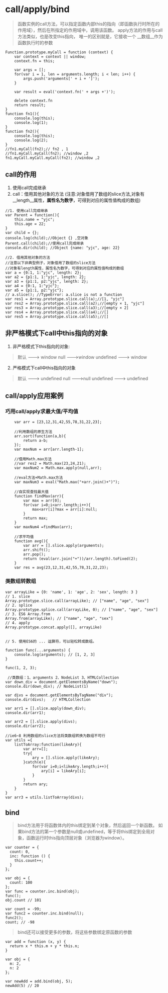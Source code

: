 # call/apply/bind
> 函数实例的call方法，可以指定函数内部this的指向（即函数执行时所在的作用域），然后在所指定的作用域中，调用该函数。
> apply方法的作用与call方法类似，也是改变this指向， 唯一的区别就是，它接收一个 __数组__作为函数执行时的参数

```
Function.prototype.myCall = function (context) {
    var context = context || window;
    context.fn = this;

    var args = [];
    for(var i = 1, len = arguments.length; i < len; i++) {
        args.push('arguments[' + i + ']');
    }

    var result = eval('context.fn(' + args +')');

    delete context.fn
    return result;
}
function fn1(){
    console.log(this);
    console.log(1);
}
function fn2(){
    console.log(this);
    console.log(2);
}
//fn1.myCall(fn2);// fn2 , 1
//fn1.myCall.myCall(fn2); //window ,2
fn1.myCall.myCall.myCall(fn2); //window ,2
```

##  call的作用
1. 使用call完成继承
2. call：借用其他对象的方法
    (注意:对象借用了数组的slice方法,对象有 __length__属性，__属性名为数字__，可得到对应的属性值构成的数组)
    
```
//1. 使用call完成继承
var Parent = function(){
    this.name = "yjc";
    this.age = 22;
}
var child = {};
console.log(child);//Object {} ,空对象
Parent.call(child);//使用call完成继承
console.dir(child); //Object {name: "yjc", age: 22}

//2. 借用其他对象的方法
//注意以下非典型例子，对象借用了数组的slice方法
//对象有length属性，属性名为数字，可得到对应的属性值构成的数组
var a = {0:1, 1:"yjc", length: 2};
var a2 = {p1:1, 1:"yjc", length: 2};
var a3 = {p1:1, p2:"yjc", length: 2};
var a4 = {0:1, 1:"yjc"};
var a5 = {p1:1, p2:"yjc"};
// a.slice(); //TypeError: a.slice is not a function
var res1 = Array.prototype.slice.call(a);//[1, "yjc"]
var res2 = Array.prototype.slice.call(a2);//[empty × 1, "yjc"]
var res3 = Array.prototype.slice.call(a3);//[empty × 2]
var res4 = Array.prototype.slice.call(a4);//[]
var res5 = Array.prototype.slice.call(a5);//[]

```  
 
## 非严格模式下call中this指向的对象

1. 非严格模式下this指向的对象:
> 默认 ---> window
> null --->window
> undefined ---> window
 
2. 严格模式下call中this指向的对象
> 默认 ---> undefined
> null --->null
> undefined ---> undefined

## call/apply应用案例

### 巧用call/apply求最大值/平均值

```
    var arr = [23,12,31,42,55,78,31,22,23];

    //利用数组的原生方法
    arr.sort(function(a,b){
        return a-b;
    });
    var maxNum = arr[arr.length-1];

    //借用Math.max方法
    //var res2 = Math.max(23,24,21);
    var maxNum2 = Math.max.apply(null,arr);

    //eval方法+Math.max方法
    var maxNum3 = eval("Math.max("+arr.join()+")");

    //自实现查找最大值
    function findMax(arr){
        var max = arr[0];
        for(var i=0;i<arr.length;i++){
            max<arr[i]?max = arr[i]:null;
        }
        return max;
    }
    var maxNum4 =findMax(arr);

    //求平均值
    function avg(){
        var arr = [].slice.apply(arguments);
        arr.shift();
        arr.pop();
        return (eval(arr.join("+"))/arr.length).toFixed(2);
    }
    var res = avg(23,12,31,42,55,78,31,22,23);
```

### 类数组转数组

```
var arrayLike = {0: 'name', 1: 'age', 2: 'sex', length: 3 }
// 1. slice
Array.prototype.slice.call(arrayLike); // ["name", "age", "sex"] 
// 2. splice
Array.prototype.splice.call(arrayLike, 0); // ["name", "age", "sex"] 
// 3. ES6 Array.from
Array.from(arrayLike); // ["name", "age", "sex"] 
// 4. apply
Array.prototype.concat.apply([], arrayLike)


// 5. 使用ES6的 ... 运算符，可以轻松转成数组。

function func(...arguments) {
    console.log(arguments); // [1, 2, 3]
}

func(1, 2, 3);

```



```
 //类数组：1、arguments 2、NodeList 3、HTMLCollection
var down_div = document.getElementsByName("down");
console.dir(down_div); // NodeList(1)

var divs = document.getElementsByTagName("div");
console.dir(divs);   // HTMLCollection

var arr1 = [].slice.apply(down_div);
console.dir(arr1);

var arr2 = [].slice.apply(divs);
console.dir(arr2);

//ie6~8 利用数组的slice方法将类数组转换为数组不可行
var utils ={
    listToArray:function(likeAry){
        var arr=[];
        try{
            ary = [].slice.apply(likeAry);
        }catch(e){
            for(var i=0;i<likeAry.length;i++){
                ary[i] = likeAry[i];
            }
        }
        return ary;
    }
}
var arr3 = utils.listToArray(divs);

```


## bind
> bind方法用于将函数体内的this绑定到某个对象，然后返回一个新函数。
> 如果bind方法的第一个参数是null或undefined，等于将this绑定到全局对象，函数运行时this指向顶层对象（浏览器为window）。


```
var counter = {
  count: 0,
  inc: function () {
    this.count++;
  }
};

var obj = {
  count: 100
};
var func = counter.inc.bind(obj);
func();
obj.count // 101

var count = -99; 
var func2 = counter.inc.bind(null);
func2();
count; // -98
```

> bind还可以接受更多的参数，将这些参数绑定原函数的参数

```
var add = function (x, y) {
  return x * this.m + y * this.n;
}

var obj = {
  m: 2,
  n: 2
};

var newAdd = add.bind(obj, 5);
newAdd(5) // 20
```







